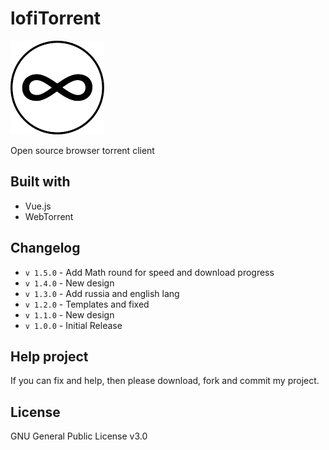 # lofiTorrent
![lofiTorrent](img/logo.png)

Open source browser torrent client

## Built with
* Vue.js
* WebTorrent

## Changelog
* `v 1.5.0` - Add Math round for speed and download progress
* `v 1.4.0` - New design
* `v 1.3.0` - Add russia and english lang
* `v 1.2.0` - Templates and fixed
* `v 1.1.0` - New design
* `v 1.0.0` - Initial Release

## Help project
If you can fix and help, then please download, fork and commit my project.

## License
GNU General Public License v3.0
